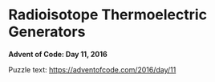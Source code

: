 # Radioisotope Thermoelectric Generators

**Advent of Code: Day 11, 2016**

Puzzle text: https://adventofcode.com/2016/day/11
